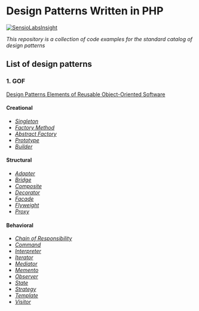 # Design Patterns Written in PHP

[![SensioLabsInsight](https://insight.sensiolabs.com/projects/8a35b3ff-8150-40a0-be25-d126e9d75e88/mini.png)](https://insight.sensiolabs.com/projects/8a35b3ff-8150-40a0-be25-d126e9d75e88)

*This repository is a collection of code examples for the standard catalog of design patterns*

## List of design patterns
### 1. GOF 
[Design Patterns Elements of Reusable Object-Oriented Software][1]

#### Creational
 - [*Singleton*][2] 
 - [*Factory Method*][3]
 - [*Abstract Factory*][4]
 - [*Prototype*][5]
 - [*Builder*][6]
 
#### Structural
 - [*Adapter*][7]
 - [*Bridge*][8]
 - [*Composite*][9]
 - [*Decorator*][10]
 - [*Facade*][11]
 - [*Flyweight*][12]
 - [*Proxy*][13]

#### Behavioral
 - [*Chain of Responsibility*][14]
 - [*Command*][15]
 - [*Interpreter*][16]
 - [*Iterator*][17]
 - [*Mediator*][18]
 - [*Memento*][19]
 - [*Observer*][20]
 - [*State*][21]
 - [*Strategy*][22]
 - [*Template*][23]
 - [*Visitor*][24]

[1]: http://www.amazon.com/Design-Patterns-Elements-Reusable-Object-Oriented/dp/0201633612/ref=sr_1_1?ie=UTF8&qid=1427538154&sr=8-1&keywords=Design+patterns+elements
[2]: https://github.com/alxolr/php-dp/tree/master/gof/creational/Singleton
[3]: https://github.com/alxolr/php-dp/tree/master/gof/creational/FactoryMethod
[4]: https://github.com/alxolr/php-dp/tree/master/gof/creational/AbstractFactory
[5]: https://github.com/alxolr/php-dp/tree/master/gof/creational/Prototype
[6]: https://github.com/alxolr/php-dp/tree/master/gof/creational/Builder
[7]: https://github.com/alxolr/php-dp/tree/master/gof/structural/Adapter
[8]: https://github.com/alxolr/php-dp/tree/master/gof/structural/Bridge
[9]: https://github.com/alxolr/php-dp/tree/master/gof/structural/Composite
[10]: https://github.com/alxolr/php-dp/tree/master/gof/structural/Decorator
[11]: https://github.com/alxolr/php-dp/tree/master/gof/structural/Facade
[12]: https://github.com/alxolr/php-dp/tree/master/gof/structural/Flyweight
[13]: https://github.com/alxolr/php-dp/tree/master/gof/structural/Proxy
[14]: https://github.com/alxolr/php-dp/tree/master/gof/behavioral/ChainOfResponsibility
[15]: https://github.com/alxolr/php-dp/tree/master/gof/behavioral/Command
[16]: https://github.com/alxolr/php-dp/tree/master/gof/behavioral/Interpreter
[17]: https://github.com/alxolr/php-dp/tree/master/gof/behavioral/Iterator
[18]: https://github.com/alxolr/php-dp/tree/master/gof/behavioral/Mediator
[19]: https://github.com/alxolr/php-dp/tree/master/gof/behavioral/Memento
[20]: https://github.com/alxolr/php-dp/tree/master/gof/behavioral/Observer
[21]: https://github.com/alxolr/php-dp/tree/master/gof/behavioral/State
[22]: https://github.com/alxolr/php-dp/tree/master/gof/behavioral/Strategy
[23]: https://github.com/alxolr/php-dp/tree/master/gof/behavioral/Template
[24]: https://github.com/alxolr/php-dp/tree/master/gof/behavioral/Visitor



